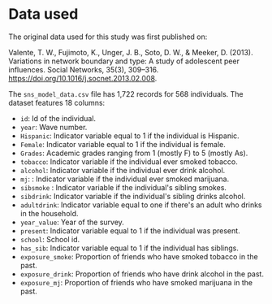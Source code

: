 # Data used

The original data used for this study was first published on:

Valente, T. W., Fujimoto, K., Unger, J. B., Soto, D. W., & Meeker, D. (2013). Variations in network boundary and type: A study of adolescent peer influences. Social Networks, 35(3), 309–316. https://doi.org/10.1016/j.socnet.2013.02.008.

The `sns_model_data.csv` file has 1,722 records for 568 individuals. The dataset
features 18 columns:
 
 - `id`: Id of the individual.
 - `year`: Wave number.
 - `Hispanic`: Indicator variable equal to 1 if the individual is Hispanic.
 - `Female`: Indicator variable equal to 1 if the individual is female.
 - `Grades`: Academic grades ranging from 1 (mostly F) to 5 (mostly As).
 - `tobacco`: Indicator variable if the individual ever smoked tobacco.
 - `alcohol`: Indicator variable if the individual ever drink alcohol.
 - `mj`: : Indicator variable if the individual ever smoked marijuana.
 - `sibsmoke` : Indicator variable if the individual's sibling smokes.
 - `sibdrink`: Indicator variable if the individual's sibling drinks alcohol.
 - `adultdrink`: Indicator variable equal to one if there's an adult who drinks in the household.
 - `year_value`: Year of the survey.
 - `present`: Indicator variable equal to 1 if the individual was present.
 - `school`: School id.
 - `has_sib`: Indicator variable equal to 1 if the individual has siblings.
 - `exposure_smoke`: Proportion of friends who have smoked tobacco in the past.
 - `exposure_drink`: Proportion of friends who have drink alcohol in the past.
 - `exposure_mj`: Proportion of friends who have smoked marijuana in the past.
 
 